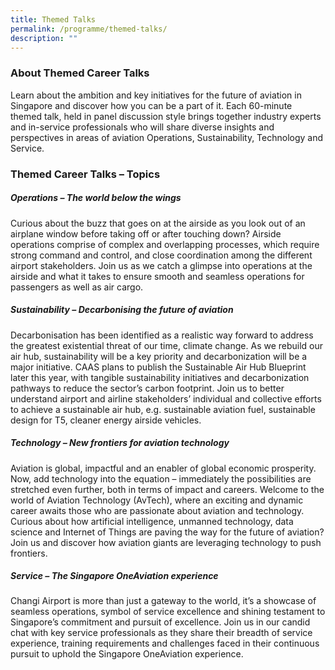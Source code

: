 ```yaml
---
title: Themed Talks
permalink: /programme/themed-talks/
description: ""
---
```

### **About Themed Career Talks**

Learn about the ambition and key initiatives for the future of aviation in Singapore and discover how you can be a part of it. Each 60-minute themed talk, held in panel discussion style brings together industry experts and in-service professionals who will share diverse insights and perspectives in areas of aviation Operations, Sustainability, Technology and Service.

### **Themed Career Talks – Topics**

##### **Operations – The world below the wings**

Curious about the buzz that goes on at the airside as you look out of an airplane window before taking off or after touching down? Airside operations comprise of complex and overlapping processes, which require strong command and control, and close coordination among the different airport stakeholders. Join us as we catch a glimpse into operations at the airside and what it takes to ensure smooth and seamless operations for passengers as well as air cargo.

##### **Sustainability – Decarbonising the future of aviation**

Decarbonisation has been identified as a realistic way forward to address the greatest existential threat of our time, climate change. As we rebuild our air hub, sustainability will be a key priority and decarbonization will be a major initiative. CAAS plans to publish the Sustainable Air Hub Blueprint later this year, with tangible sustainability initiatives and decarbonization pathways to reduce the sector’s carbon footprint. Join us to better understand airport and airline stakeholders’ individual and collective efforts to achieve a sustainable air hub, e.g. sustainable aviation fuel, sustainable design for T5, cleaner energy airside vehicles.

##### **Technology – New frontiers for aviation technology**

Aviation is global, impactful and an enabler of global economic prosperity. Now, add technology into the equation – immediately the possibilities are stretched even further, both in terms of impact and careers. Welcome to the world of Aviation Technology (AvTech), where an exciting and dynamic career awaits those who are passionate about aviation and technology. Curious about how artificial intelligence, unmanned technology, data science and Internet of Things are paving the way for the future of aviation? Join us and discover how aviation giants are leveraging technology to push frontiers.

##### **Service – The Singapore OneAviation experience**

Changi Airport is more than just a gateway to the world, it’s a showcase of seamless operations, symbol of service excellence and shining testament to Singapore’s commitment and pursuit of excellence. Join us in our candid chat with key service professionals as they share their breadth of service experience, training requirements and challenges faced in their continuous pursuit to uphold the Singapore OneAviation experience.

<style>#main-content .bp-section.bp-section-pagetitle, .bottom-navigation a {background-color: #CB6F31 !important;}</style>